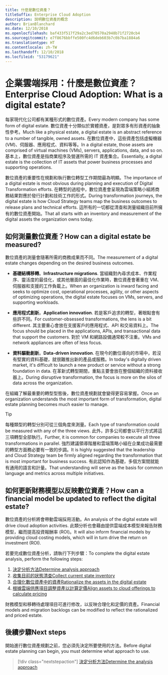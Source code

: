 ```yaml
---
title: 什麼是數位資產？
titleSuffix: Enterprise Cloud Adoption
description: 說明數位資產的概念
author: BrianBlanchard
ms.date: 12/10/2018
ms.openlocfilehash: baf433f517f29a2c3ed70570a2948b71f2720cb4
ms.sourcegitcommit: e7f8676bbffe500fc4d6deb603b7c0b7ba1884a6
ms.translationtype: HT
ms.contentlocale: zh-TW
ms.lasthandoff: 12/10/2018
ms.locfileid: "53179621"
---
```

# <a name="enterprise-cloud-adoption-what-is-a-digital-estate"></a><span data-ttu-id="832c9-103">企業雲端採用：什麼是數位資產？</span><span class="sxs-lookup"><span data-stu-id="832c9-103">Enterprise Cloud Adoption: What is a digital estate?</span></span>

<span data-ttu-id="832c9-104">每家現代化公司都有某種形式的數位資產。</span><span class="sxs-lookup"><span data-stu-id="832c9-104">Every modern company has some form of digital estate.</span></span> <span data-ttu-id="832c9-105">數位資產十分類似於實體資產，是對眾多有形資產的抽象性參考。</span><span class="sxs-lookup"><span data-stu-id="832c9-105">Much like a physical estate, a digital estate is an abstract reference to a number of tangible, owned assets.</span></span> <span data-ttu-id="832c9-106">在數位資產中，這些資產包括虛擬機器 (VM)、伺服器、應用程式、資料等等。</span><span class="sxs-lookup"><span data-stu-id="832c9-106">In a digital estate, those assets are comprised of virtual machines (VMs), servers, applications, data, and so on.</span></span> <span data-ttu-id="832c9-107">基本上，數位資產是指商業程序及營運所需的 IT 資產集合。</span><span class="sxs-lookup"><span data-stu-id="832c9-107">Essentially, a digital estate is the collection of IT assets that power business processes and supporting operations.</span></span>

<span data-ttu-id="832c9-108">數位資產的重要性在規劃和執行數位轉型工作期間最為明顯。</span><span class="sxs-lookup"><span data-stu-id="832c9-108">The importance of a digital estate is most obvious during planning and execution of Digital Transformation efforts.</span></span> <span data-ttu-id="832c9-109">在轉型的過程中，數位資產會呈現為雲端策略小組將商務結果對應於發行計劃和技術工作的形式。</span><span class="sxs-lookup"><span data-stu-id="832c9-109">During transformation journeys, the digital estate is how Cloud Strategy teams map the business outcomes to release plans and technical efforts.</span></span> <span data-ttu-id="832c9-110">這所有的一切都從清查和測量組織目前所擁有的數位資產開始。</span><span class="sxs-lookup"><span data-stu-id="832c9-110">That all starts with an inventory and measurement of the digital assets the organization owns today.</span></span>

## <a name="how-can-a-digital-estate-be-measured"></a><span data-ttu-id="832c9-111">如何測量數位資產？</span><span class="sxs-lookup"><span data-stu-id="832c9-111">How can a digital estate be measured?</span></span>

<span data-ttu-id="832c9-112">數位資產的測量會隨著所需的商務成果而不同。</span><span class="sxs-lookup"><span data-stu-id="832c9-112">The measurement of a digital estate changes depending on the desired business outcomes.</span></span>

- <span data-ttu-id="832c9-113">**基礎結構移轉**。</span><span class="sxs-lookup"><span data-stu-id="832c9-113">**Infrastructure migrations**.</span></span> <span data-ttu-id="832c9-114">當組織對內尋求成本、作業程序、靈活度的最佳化，或其他層面的最佳化作業時，數位資產會著重在 VM、伺服器和支援的工作負載上。</span><span class="sxs-lookup"><span data-stu-id="832c9-114">When an organization is inward facing and seeks to optimize cost, operational processes, agility, or other aspects of optimizing operations, the digital estate focuses on VMs, servers, and supporting workloads.</span></span>

- <span data-ttu-id="832c9-115">**應用程式創新**。</span><span class="sxs-lookup"><span data-stu-id="832c9-115">**Application innovation**.</span></span> <span data-ttu-id="832c9-116">若是客戶追求的轉型，著眼點會有些許不同。</span><span class="sxs-lookup"><span data-stu-id="832c9-116">For customer-obsessed transformations, the lens is a bit different.</span></span> <span data-ttu-id="832c9-117">其主要重心會放在支援客戶的應用程式、API 和交易資料上。</span><span class="sxs-lookup"><span data-stu-id="832c9-117">The focus should be placed in the applications, APIs, and transactional data that support the customers.</span></span> <span data-ttu-id="832c9-118">對於 VM 和網路設備通常較不注重。</span><span class="sxs-lookup"><span data-stu-id="832c9-118">VMs and network appliances are often of less focus.</span></span>

- <span data-ttu-id="832c9-119">**資料驅動創新**。</span><span class="sxs-lookup"><span data-stu-id="832c9-119">**Data-driven innovation**.</span></span> <span data-ttu-id="832c9-120">在現今的數位導向的市場中，若沒有堅實的資料基礎，就很難推出新的產品或服務。</span><span class="sxs-lookup"><span data-stu-id="832c9-120">In today's digitally driven market, it's difficult to launch a new product or service without a strong foundation in data.</span></span> <span data-ttu-id="832c9-121">在革新式轉型期間，重點主要會放在整個組織的資料接收器上。</span><span class="sxs-lookup"><span data-stu-id="832c9-121">During disruptive transformation, the focus is more on the silos of data across the organization.</span></span>

<span data-ttu-id="832c9-122">在組織了解最重要的轉型型態後，數位資產規劃就會變得更容易掌握。</span><span class="sxs-lookup"><span data-stu-id="832c9-122">Once an organization understands the most important form of transformation, digital estate planning becomes much easier to manage.</span></span>

> [!TIP]
> <span data-ttu-id="832c9-123">每種類型的轉型分別可從三個角度來測量。</span><span class="sxs-lookup"><span data-stu-id="832c9-123">Each type of transformation could be measured with any of the three views.</span></span> <span data-ttu-id="832c9-124">此外，許多公司都會以平行方式將這三項轉型全部執行。</span><span class="sxs-lookup"><span data-stu-id="832c9-124">Further, it is common for companies to execute all three transformations in parallel.</span></span> <span data-ttu-id="832c9-125">強烈建議領導階層和雲端策略小組在企業成功最需要的轉型方面務必要有一致的步調。</span><span class="sxs-lookup"><span data-stu-id="832c9-125">It is highly suggested that the leadership and Cloud Strategy team be firmly aligned regarding the transformation that is most important for business success.</span></span> <span data-ttu-id="832c9-126">有此認知作為基礎，多個方案間就能有通用的語言和計量。</span><span class="sxs-lookup"><span data-stu-id="832c9-126">That understanding will serve as the basis for common language and metrics across multiple initiatives.</span></span>

## <a name="how-can-a-financial-model-be-updated-to-reflect-the-digital-estate"></a><span data-ttu-id="832c9-127">如何更新財務模型以反映數位資產？</span><span class="sxs-lookup"><span data-stu-id="832c9-127">How can a financial model be updated to reflect the digital estate?</span></span>

<span data-ttu-id="832c9-128">數位資產的分析將會帶動雲端採用活動。</span><span class="sxs-lookup"><span data-stu-id="832c9-128">An analysis of the digital estate will drive cloud adoption activities.</span></span> <span data-ttu-id="832c9-129">此類分析也會藉由提供雲端成本模型來報告財務模型，繼而提高投資報酬率 (ROI)。</span><span class="sxs-lookup"><span data-stu-id="832c9-129">It will also inform financial models by providing cloud costing models, which will in turn drive the return on investment (ROI).</span></span>

<span data-ttu-id="832c9-130">若要完成數位資產分析，請執行下列步驟：</span><span class="sxs-lookup"><span data-stu-id="832c9-130">To complete the digital estate analysis, perform the following steps:</span></span>

1. [<span data-ttu-id="832c9-131">決定分析方法</span><span class="sxs-lookup"><span data-stu-id="832c9-131">Determine analysis approach</span></span>](approach.md)
1. [<span data-ttu-id="832c9-132">收集目前的狀態清查</span><span class="sxs-lookup"><span data-stu-id="832c9-132">Collect current state inventory</span></span>](inventory.md)
1. [<span data-ttu-id="832c9-133">合理化數位資產中的資產</span><span class="sxs-lookup"><span data-stu-id="832c9-133">Rationalize the assets in the digital estate</span></span>](rationalize.md)
1. [<span data-ttu-id="832c9-134">根據雲端供應項目調整資產以計算定價</span><span class="sxs-lookup"><span data-stu-id="832c9-134">Align assets to cloud offerings to calculate pricing</span></span>](calculate.md)

<span data-ttu-id="832c9-135">財務模型和移轉待處理項目可進行修改，以反映合理化和定價的資產。</span><span class="sxs-lookup"><span data-stu-id="832c9-135">Financial models and migration backlogs can be modified to reflect the rationalized and priced estate.</span></span>

## <a name="next-steps"></a><span data-ttu-id="832c9-136">後續步驟</span><span class="sxs-lookup"><span data-stu-id="832c9-136">Next steps</span></span>

<span data-ttu-id="832c9-137">開始進行數位資產規劃之前，您必須先決定所要使用的方法。</span><span class="sxs-lookup"><span data-stu-id="832c9-137">Before digital estate planning can begin, you must determine what approach to use.</span></span>

> [!div class="nextstepaction"]
> [<span data-ttu-id="832c9-138">決定分析方法</span><span class="sxs-lookup"><span data-stu-id="832c9-138">Determine the analysis approach</span></span>](approach.md)